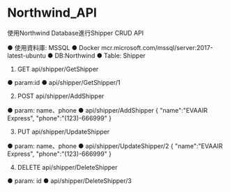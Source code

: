 # Northwind_API

使用Northwind Database進行Shipper CRUD API

● 使用資料庫: MSSQL
● Docker mcr.microsoft.com/mssql/server:2017-latest-ubuntu
● DB:Northwind 
● Table: Shipper


1. GET api/shipper/GetShipper

● param:id
● api/shipper/GetShipper/1

2. POST api/shipper/AddShipper

● param: name、phone
● api/shipper/AddShipper
{
  "name":"EVAAIR Express",
  "phone":"(123)-666999"
}

3. PUT api/shipper/UpdateShipper

● param: name、phone
● api/shipper/UpdateShipper/2
{
  "name":"EVAAIR Express",
  "phone":"(123)-666999"
}

4. DELETE api/shipper/DeleteShipper

● param: id
● api/shipper/DeleteShipper/3
